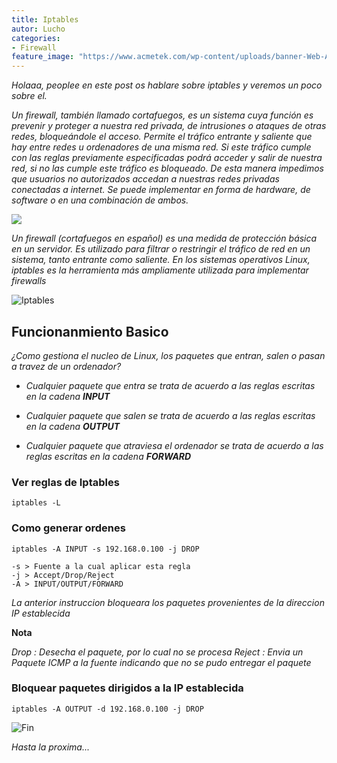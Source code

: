 ```yaml
---
title: Iptables
autor: Lucho
categories:
- Firewall
feature_image: "https://www.acmetek.com/wp-content/uploads/banner-Web-Application-Firewall.jpg"
---
```


_Holaaa, peoplee en este post os hablare sobre iptables y veremos un poco sobre el._

_Un firewall, también llamado cortafuegos, es un sistema cuya función es prevenir y proteger a nuestra red privada, de intrusiones o ataques de otras redes, bloqueándole el acceso. Permite el tráfico entrante y saliente que hay entre redes u ordenadores de una misma red. Si este tráfico cumple con las reglas previamente especificadas podrá acceder y salir de nuestra red, si no las cumple este tráfico es bloqueado. De esta manera impedimos que usuarios no autorizados accedan a nuestras redes privadas conectadas a internet. Se puede implementar en forma de hardware, de software o en una combinación de ambos._

<!--![Firewall](https://thumbs.gfycat.com/AdolescentThunderousCur-size_restricted.gif)-->

<img src="https://thumbs.gfycat.com/AdolescentThunderousCur-size_restricted.gif" align="center">

_Un firewall (cortafuegos en español) es una medida de protección básica en un servidor. Es utilizado para filtrar o restringir el tráfico de red en un sistema, tanto entrante como saliente. En los sistemas operativos Linux, iptables es la herramienta más ampliamente utilizada para implementar firewalls_

![Iptables](https://cdn.cyberpunk.rs/wp-content/uploads/2018/07/iptables_filter.jpg)

## Funcionanmiento Basico

_¿Como gestiona el nucleo de Linux, los paquetes que entran, salen o pasan a travez de un ordenador?_

* _Cualquier paquete que entra se trata de acuerdo a las reglas escritas en la cadena **INPUT**_

* _Cualquier paquete que salen se trata de acuerdo a las reglas escritas en la cadena **OUTPUT**_

* _Cualquier paquete que atraviesa el ordenador se trata de acuerdo a las reglas escritas en la cadena **FORWARD**_


### Ver reglas de Iptables
```shell
iptables -L
```

### Como generar ordenes
```shell
iptables -A INPUT -s 192.168.0.100 -j DROP

-s > Fuente a la cual aplicar esta regla
-j > Accept/Drop/Reject
-A > INPUT/OUTPUT/FORWARD
```

_La anterior instruccion bloqueara los paquetes provenientes de la direccion IP establecida_

**Nota**

_Drop : Desecha el paquete, por lo cual no se procesa_
_Reject : Envia un Paquete ICMP a la fuente indicando que no se pudo entregar el paquete_

### Bloquear paquetes dirigidos a la IP establecida 
```shell
iptables -A OUTPUT -d 192.168.0.100 -j DROP
```

![Fin](https://media0.giphy.com/media/VGwTq3G6a39cI/giphy.gif)

_Hasta la proxima..._